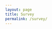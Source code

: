 ```yaml
---
layout: page
title: Survey
permalink: /survey/
---
```


<script type="text/javascript" src="https://form.jotform.com/jsform/221115448775155"></script>

